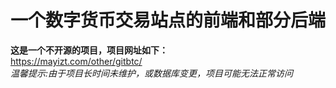 # 一个数字货币交易站点的前端和部分后端
**这是一个不开源的项目，项目网址如下：**  
https://mayizt.com/other/gitbtc/  
*温馨提示:由于项目长时间未维护，或数据库变更，项目可能无法正常访问*  
